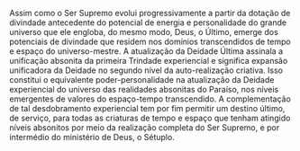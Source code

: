 ﻿Assim como o Ser Supremo evolui progressivamente a partir da dotação de divindade antecedente do potencial de energia e personalidade do grande universo que ele engloba, do mesmo modo, Deus, o Último, emerge dos potenciais de divindade que residem nos domínios transcendidos de tempo e espaço do universo-mestre. A atualização da Deidade Última assinala a unificação absonita da primeira Trindade experiencial e significa expansão unificadora da Deidade no segundo nível da auto-realização criativa. Isso constitui o equivalente poder-personalidade na atualização da Deidade experiencial do universo das realidades absonitas do Paraíso, nos níveis emergentes de valores do espaço-tempo transcendido. A complementação de tal desdobramento experiencial tem por fim permitir um destino último, de serviço, para todas as criaturas de tempo e espaço que tenham atingido níveis absonitos por meio da realização completa do Ser Supremo, e por intermédio do ministério de Deus, o Sétuplo.
